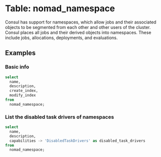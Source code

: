 # Table: nomad_namespace

Consul has support for namespaces, which allow jobs and their associated objects to be segmented from each other and other users of the cluster. Consul places all jobs and their derived objects into namespaces. These include jobs, allocations, deployments, and evaluations.

## Examples

### Basic info

```sql
select
  name,
  description,
  create_index,
  modify_index
from
  nomad_namespace;
```

### List the disabled task drivers of namespaces

```sql
select
  name,
  description,
  capabilities -> 'DisabledTaskDrivers' as disabled_task_drivers
from
  nomad_namespace;
```
